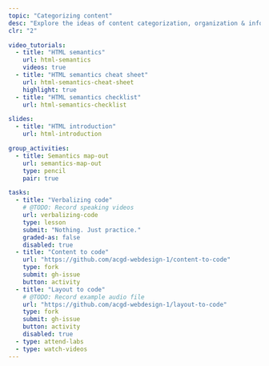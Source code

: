 ```yaml
---
topic: "Categorizing content"
desc: "Explore the ideas of content categorization, organization & information architecture."
clr: "2"

video_tutorials:
  - title: "HTML semantics"
    url: html-semantics
    videos: true
  - title: "HTML semantics cheat sheet"
    url: html-semantics-cheat-sheet
    highlight: true
  - title: "HTML semantics checklist"
    url: html-semantics-checklist

slides:
  - title: "HTML introduction"
    url: html-introduction

group_activities:
  - title: Semantics map-out
    url: semantics-map-out
    type: pencil
    pair: true

tasks:
  - title: "Verbalizing code"
    # @TODO: Record speaking videos
    url: verbalizing-code
    type: lesson
    submit: "Nothing. Just practice."
    graded-as: false
    disabled: true
  - title: "Content to code"
    url: "https://github.com/acgd-webdesign-1/content-to-code"
    type: fork
    submit: gh-issue
    button: activity
  - title: "Layout to code"
    # @TODO: Record example audio file
    url: "https://github.com/acgd-webdesign-1/layout-to-code"
    type: fork
    submit: gh-issue
    button: activity
    disabled: true
  - type: attend-labs
  - type: watch-videos
---
```

